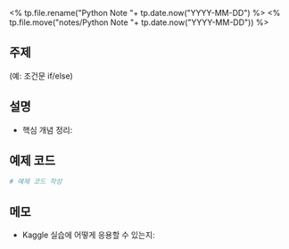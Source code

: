 <% tp.file.rename("Python Note "+ tp.date.now("YYYY-MM-DD") %>
<% tp.file.move("notes/Python Note "+ tp.date.now("YYYY-MM-DD")) %>
## 주제
(예: 조건문 if/else)

## 설명
- 핵심 개념 정리:

## 예제 코드
```python
# 예제 코드 작성
```

## 메모
- Kaggle 실습에 어떻게 응용할 수 있는지: